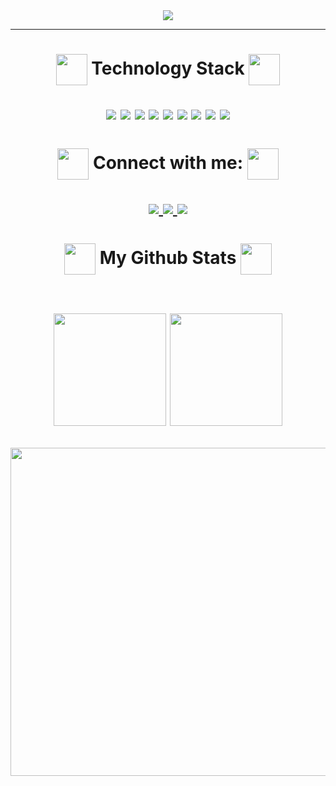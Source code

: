 <div align="center">
<img src="https://user-images.githubusercontent.com/102265620/233758702-1a139069-fabf-4112-bb3c-cf0e2e804c61.png"/>
</div>
<hr>


<h1 align="center">
<img src="https://user-images.githubusercontent.com/102265620/233754339-16f05eb5-89ad-49c6-8774-bdc26e617918.png" width="50" height="50" align="center"//>
Technology Stack
<img src="https://user-images.githubusercontent.com/102265620/233754357-782726b7-1a4d-4d4c-8198-0f7c9f7c0da5.png" width="50" height="50" align="center"/ />

<p align="center">
<img src="https://img.shields.io/badge/html5-%23E34F26.svg?style=flat-square&logo=html5&logoColor=white"/>
<img src="https://img.shields.io/badge/css3-%231572B6.svg?style=flat-square&logo=css3&logoColor=white"/>
<img src="https://img.shields.io/badge/javascript-%23323330.svg?style=flat-square&logo=javascript&logoColor=%23F7DF1E"/>
<img src="https://img.shields.io/badge/react-%2320232a.svg?style=flat-square&logo=react&logoColor=%2361DAFB"/>
<img src="https://img.shields.io/badge/node.js-6DA55F?style=flat-square&logo=node.js&logoColor=white"/>
<img src="https://img.shields.io/badge/typescript-%23007ACC.svg?style=flat-square&logo=typescript&logoColor=white"/>
<img src="https://img.shields.io/badge/mysql-%2320232a.svg?style=flat-square&logo=mysql&logoColor=white"/>
<img src="https://img.shields.io/badge/Postman-FF6C37?style=flat-square&logo=postman&logoColor=white"/>
<img src="https://img.shields.io/badge/-jest-%23C21325?style=flat-square&logo=jest&logoColor=white"/>
</p>
</h1>

<h1 align="center">
<img  src="https://user-images.githubusercontent.com/102265620/233757860-fdab3475-1e59-42e7-9891-ead1d60ccc2c.png" width="50" height="50" align="center"/> 
Connect with me:
<img  src="https://user-images.githubusercontent.com/102265620/233757869-5a33aeb8-ab56-4391-915b-8ac4f3035502.png" width="50" height="50" align="center"/> 
  
<p align="center">
<a href="mailto: re.alexandrini@gmail.com">
<img src="https://user-images.githubusercontent.com/102265620/233757103-ede88db7-b1d7-4f57-a7be-ea4bbe8dfd70.png"/> 
</a>
<a href="https://www.linkedin.com/in/renato-alexandrini-740754225/">
 <img src="https://user-images.githubusercontent.com/102265620/233757150-e9a24e30-6089-48dd-b506-06db09c1cff5.png"/>
</a>
  <a href="https://renatoalexandrini.com.br/">
 <img src="https://user-images.githubusercontent.com/102265620/233757827-5c291648-16f1-468d-b905-9fc97bc9b8cc.png"/>
</a>
</p>
</h2>

<h1 align="center">
<img  src="https://user-images.githubusercontent.com/102265620/233754237-afbd3ead-fc74-4e63-9124-b597e716e0ae.png" width="50" height="50" align="center"/> 
My Github Stats
<img  src="https://user-images.githubusercontent.com/102265620/233754237-afbd3ead-fc74-4e63-9124-b597e716e0ae.png" width="50" height="50" align="center"/> 
<br></br>
<p align="center">                         
<img src = "https://github-readme-stats.vercel.app/api?username=RenatoAlexandrini&show_icons=true&theme=tokyonight" height="180">
<img src = "https://github-readme-stats.vercel.app/api/top-langs/?username=RenatoAlexandrini&layout=compact&theme=tokyonight" height="180">
</p>
<p align="center">
<img  src="https://github-readme-streak-stats.herokuapp.com/?user=RenatoAlexandrini&show_icons=true&locale=en&layout=compact&theme=tokyonight" width="525 height="50" />
</p>
</h1> 

